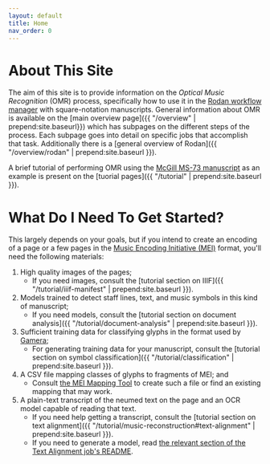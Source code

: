 ```yaml
---
layout: default
title: Home
nav_order: 0
---
```


# About This Site

The aim of this site is to provide information on the *Optical Music Recognition*
(OMR) process, specifically how to use it in the [Rodan workflow manager](https://ddmal.music.mcgill.ca/Rodan)
with square-notation manuscripts.
General information about OMR is available on the [main overview page]({{ "/overview" | prepend:site.baseurl}})
which has subpages on the different steps of the process.
Each subpage goes into detail on specific jobs that accomplish that task.
Additionally there is a [general overview of Rodan]({{ "/overview/rodan" | prepend:site.baseurl }}).

A brief tutorial of performing OMR using the [McGill MS-73 manuscript](https://archive.org/details/McGillLibrary-rbsc_ms-medieval-073-18802)
as an example is present on the [tuorial pages]({{ "/tutorial" | prepend:site.baseurl }}).

# What Do I Need To Get Started?

This largely depends on your goals, but if you intend to create an encoding
of a page or a few pages in the [Music Encoding Initiative (MEI)](https://music-encoding.org)
format, you'll need the following materials:

1. High quality images of the pages;
    * If you need images, consult the [tutorial section on IIIF]({{ "/tutorial/iiif-manifest" | prepend:site.baseurl }}).
2. Models trained to detect staff lines, text, and music symbols in this
kind of manuscript;
    * If you need models, consult the [tutorial section on document analysis]({{ "/tutorial/document-analysis" | prepend:site.baseurl }}).
3. Sufficient training data for classifying glyphs in the format used by
[Gamera](https://gamera.infomatik.hsnr.de);
    * For generating training data for your manuscript, consult the
    [tutorial section on symbol classification]({{ "/tutorial/classification" | prepend:site.baseurl }}).
4. A CSV file mapping classes of glyphs to fragments of MEI; and
    * Consult [the MEI Mapping Tool](https://github.com/DDMAL/mei-mapping-tool)
    to create such a file or find an existing mapping that may work.
5. A plain-text transcript of the neumed text on the page and an OCR model
capable of reading that text.
    * If you need help getting a transcript, consult the
    [tutorial section on text alignment]({{ "/tutorial/music-reconstruction#text-alignment" | prepend:site.baseurl }}).
    * If you need to generate a model, read [the relevant section of the Text Alignment job's README](https://github.com/DDMAL/text_alignment#training-a-new-ocropus-model).

